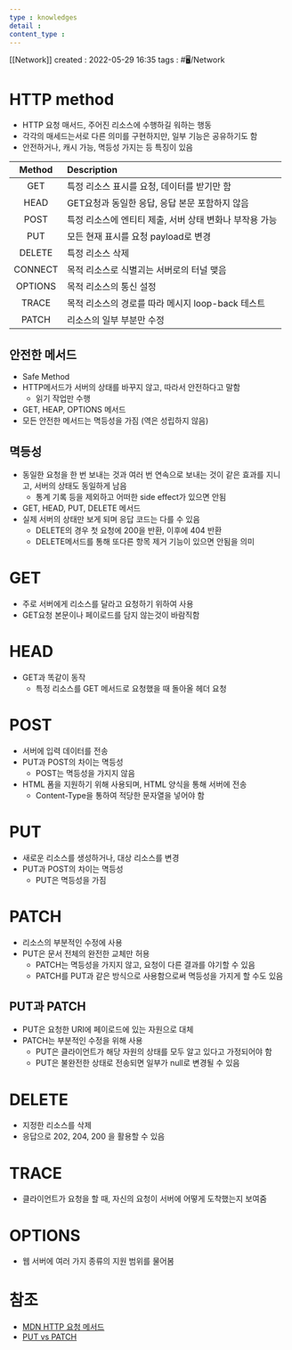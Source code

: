 ```yaml
---
type : knowledges
detail : 
content_type :
---
```


[[Network]]
created : 2022-05-29 16:35
tags : #🖥️/Network 

# HTTP method
- HTTP 요청 매서드, 주어진 리소스에 수행하길 워하는 행동
- 각각의 매세드는서로 다른 의미를 구현하지만, 일부 기능은 공유하기도 함
- 안전하거나, 캐시 가능, 멱등성 가지는 등 특징이 있음

| Method  | Description                                             |
|:-------:|:------------------------------------------------------- |
|   GET   | 특정 리소스 표시를 요청, 데이터를 받기만 함             |
|  HEAD   | GET요청과 동일한 응답, 응답 본문 포함하지 않음          |
|  POST   | 특정 리소스에 엔티티 제출, 서버 상태 변화나 부작용 가능 |
|   PUT   | 모든 현재 표시를 요청 payload로 변경                    |
| DELETE  | 특정 리소스 삭제                                        |
| CONNECT | 목적 리소스로 식별괴는 서버로의 터널 맺음               |
| OPTIONS | 목적 리소스의 통신 설정                                 |
|  TRACE  | 목적 리소스의 경로를 따라 메시지 loop-back 테스트       |
|  PATCH  | 리소스의 일부 부분만 수정                               |

## 안전한 메서드
- Safe Method
- HTTP메서드가 서버의 상태를 바꾸지 않고, 따라서 안전하다고 말함
	- 읽기 작업만 수행
- GET, HEAP, OPTIONS 메서드
- 모든 안전한 메서드는 멱등성을 가짐 (역은 성립하지 않음)

## 멱등성
- 동일한 요청을 한 번 보내는 것과 여러 번 연속으로 보내는 것이 같은 효과를 지니고, 서버의 상태도 동일하게 남음
	- 통계 기록 등을 제외하고 어떠한 side effect가 있으면 안됨
- GET, HEAD, PUT, DELETE 메서드
- 실제 서버의 상태만 보게 되며 응답 코드는 다를 수 있음
	- DELETE의 경우 첫 요청에 200을 반환, 이후에 404 반환
	- DELETE메서드를 통해 또다른 항목 제거 기능이 있으면 안됨을 의미

# GET
- 주로 서버에게 리소스를 달라고 요청하기 위하여 사용
- GET요청 본문이나 페이로드를 담지 않는것이 바람직함

# HEAD
- GET과 똑같이 동작
	- 특정 리소스를 GET 메서드로 요청했을 때 돌아올 헤더 요청

# POST
- 서버에 입력 데이터를 전송
- PUT과 POST의 차이는 멱등성
	- POST는 멱등성을 가지지 않음
- HTML 폼을 지원하기 위해 사용되며, HTML 양식을 통해 서버에 전송
	- Content-Type을 통하여 적당한 문자열을 넣어야 함

# PUT
- 새로운 리소스를 생성하거나, 대상 리소스를 변경
- PUT과 POST의 차이는 멱등성
	- PUT은 멱등성을 가짐

# PATCH
-  리소스의 부분적인 수정에 사용
- PUT은 문서 전체의 완전한 교체만 허용
	- PATCH는 멱등성을 가지지 않고, 요청이 다른 결과를 야기할 수 있음
	- PATCH를 PUT과 같은 방식으로 사용함으로써 멱등성을 가지게 할 수도 있음

## PUT과 PATCH
- PUT은 요청한 URI에 페이로드에 있는 자원으로 대체
- PATCH는 부분적인 수정을 위해 사용
	- PUT은 클라이언트가 해당 자원의 상태를 모두 알고 있다고 가정되어야 함
	- PUT은 불완전한 상태로 전송되면 일부가 null로 변경될 수 있음

# DELETE
- 지정한 리소스를 삭제
- 응답으로 202, 204, 200 을 활용할 수 있음

# TRACE
- 클라이언트가 요청을 할 때, 자신의 요청이 서버에 어떻게 도착했는지 보여줌

# OPTIONS
- 웹 서버에 여러 가지 종류의 지원 범위를 물어봄

# 참조
- [MDN HTTP 요청 메서드](https://developer.mozilla.org/ko/docs/Web/HTTP/Methods)
- [PUT vs PATCH](https://tecoble.techcourse.co.kr/post/2020-08-17-put-vs-patch/)
